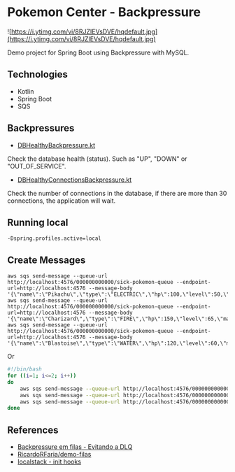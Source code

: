 # Pokemon Center - Backpressure

![https://i.ytimg.com/vi/8RJZIEVsDVE/hqdefault.jpg](https://i.ytimg.com/vi/8RJZIEVsDVE/hqdefault.jpg)

Demo project for Spring Boot using Backpressure with MySQL.

## Technologies

- Kotlin
- Spring Boot
- SQS

## Backpressures

- [DBHealthyBackpressure.kt](./src/main/kotlin/com/jjeanjacques/pokemoncenter/adapter/queue/backpressure/DBHealthyBackpressure.kt)

Check the database health (status). Such as "UP", "DOWN" or "OUT_OF_SERVICE".

- [DBHealthyConnectionsBackpressure.kt](./src/main/kotlin/com/jjeanjacques/pokemoncenter/adapter/queue/backpressure/DBHealthyConnectionsBackpressure.kt)

Check the number of connections in the database, if there are more than 30 connections, the application will wait.

## Running local

```
-Dspring.profiles.active=local
```

## Create Messages

```
aws sqs send-message --queue-url http://localhost:4576/000000000000/sick-pokemon-queue --endpoint-url=http://localhost:4576 --message-body '{\"name\":\"Pikachu\",\"type\":\"ELECTRIC\",\"hp\":100,\"level\":50,\"master\":\"red\"}'
aws sqs send-message --queue-url http://localhost:4576/000000000000/sick-pokemon-queue --endpoint-url=http://localhost:4576 --message-body '{\"name\":\"Charizard\",\"type\":\"FIRE\",\"hp\":150,\"level\":65,\"master\":\"red\"}'
aws sqs send-message --queue-url http://localhost:4576/000000000000/sick-pokemon-queue --endpoint-url=http://localhost:4576 --message-body '{\"name\":\"Blastoise\",\"type\":\"WATER\",\"hp\":120,\"level\":60,\"master\":\"red\"}'
```

Or

``` bash
#!/bin/bash
for ((i=1; i<=2; i++))
do
    aws sqs send-message --queue-url http://localhost:4576/000000000000/sick-pokemon-queue --endpoint-url=http://localhost:4576 --message-body '{"name":"Pikachu","type":"ELECTRIC","hp":100,"level":50, "master": "red"}'
    aws sqs send-message --queue-url http://localhost:4576/000000000000/sick-pokemon-queue --endpoint-url=http://localhost:4576 --message-body '{"name":"Charizard","type":"FIRE","hp":150,"level":65, "master": "red"}'
    aws sqs send-message --queue-url http://localhost:4576/000000000000/sick-pokemon-queue --endpoint-url=http://localhost:4576 --message-body '{"name":"Blastoise","type":"WATER","hp":120,"level":60, "master": "red"}'
done
```

## References

- [Backpressure em filas - Evitando a DLQ](https://www.youtube.com/watch?v=gK4FBDPDPVw)
- [RicardoRFaria/demo-filas](https://github.com/RicardoRFaria/demo-filas)
- [localstack - init hooks](https://docs.localstack.cloud/references/init-hooks/)